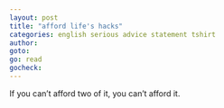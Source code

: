 ```yaml
---
layout: post
title: "afford life's hacks"
categories: english serious advice statement tshirt
author:
goto:
go: read
gocheck:
---
```

If you can’t afford two of it, you can’t afford it.

